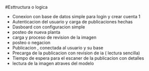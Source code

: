 #Esttructura o logica

- Conexion con base de datos simple para login y crear cuenta 1
- Autenticacion del usuario y carga de publicaciones hechas
- Dasboard con configuracion simple
- posteo de nueva planta
- carga y proceso de revision de la imagen
- posteo o negacion
- Publicacion , conectada al usuario y su base 
- Precarga de la publicacion con revision de ia ( lectura sencilla)
- Tiempo de espera para el escaner de la publicacion con detalles
- lectura de la imagen atraves del modelo 

